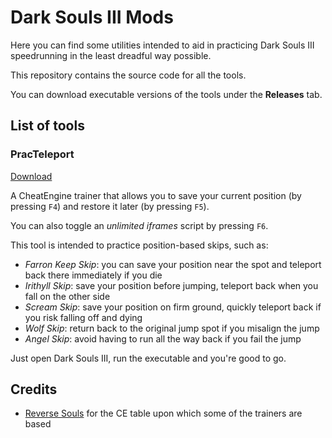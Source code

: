 # Dark Souls III Mods

Here you can find some utilities intended to aid in practicing Dark Souls III speedrunning in the least dreadful way possible.

This repository contains the source code for all the tools. 

You can download executable versions of the tools under the **Releases** tab.

## List of tools

### PracTeleport

[Download](https://github.com/veeenu/DarkSoulsIII-Mods/releases/download/0.0.1-alpha/PracTeleport.zip)

A CheatEngine trainer that allows you to save your current position (by pressing `F4`) and restore it later (by pressing `F5`). 

You can also toggle an *unlimited iframes* script by pressing `F6`.

This tool is intended to practice position-based skips, such as:

- *Farron Keep Skip*: you can save your position near the spot and teleport back there immediately if you die
- *Irithyll Skip*: save your position before jumping, teleport back when you fall on the other side
- *Scream Skip*: save your position on firm ground, quickly teleport back if you risk falling off and dying
- *Wolf Skip*: return back to the original jump spot if you misalign the jump
- *Angel Skip*: avoid having to run all the way back if you fail the jump

Just open Dark Souls III, run the executable and you're good to go.

## Credits

- [Reverse Souls](https://github.com/igromanru/Dark-Souls-III-Cheat-Engine-Guide) for the CE table upon which some of the trainers are based

